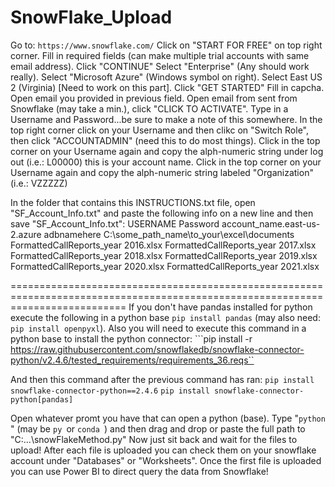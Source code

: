 # SnowFlake_Upload
Go to:
```https://www.snowflake.com/```
Click on "START FOR FREE" on top right corner.
Fill in required fields (can make multiple trial accounts with same email address).
Click "CONTINUE"
Select "Enterprise" (Any should work really).
Select "Microsoft Azure" (Windows symbol on right).
Select East US 2 (Virginia) [Need to work on this part].
Click "GET STARTED"
Fill in capcha.
Open email you provided in previous field.
Open email from sent from Snowflake (may take a min.), click "CLICK TO ACTIVATE".
Type in a Username and Password...be sure to make a note of this somewhere.
In the top right corner click on your Username and then clikc on "Switch Role", then click "ACCOUNTADMIN" (need this to do most things).
Click in the top corner on your Username again and copy the alph-numeric string under log out (i.e.: L00000) this is your account name.
Click in the top corner on your Username again and copy the alph-numeric string labeled "Organization" (i.e.: VZZZZZ)

In the folder that contains this INSTRUCTIONS.txt file, open "SF_Account_Info.txt" and paste the following info on a new line and then save "SF_Account_Info.txt":
USERNAME
Password
account_name.east-us-2.azure
adbnamehere
C:\\some_path_name\to_your\excel\documents\
FormattedCallReports_year 2016.xlsx
FormattedCallReports_year 2017.xlsx
FormattedCallReports_year 2018.xlsx
FormattedCallReports_year 2019.xlsx
FormattedCallReports_year 2020.xlsx
FormattedCallReports_year 2021.xlsx

================================================================================================================================
If you don't have pandas installed for python execute the following in a python base ```pip install pandas``` (may also need: ```pip install openpyxl```).
Also you will need to execute this command in a python base to install the python connector:
```pip install -r https://raw.githubusercontent.com/snowflakedb/snowflake-connector-python/v2.4.6/tested_requirements/requirements_36.reqs``

And then this command after the previous command has ran:
```pip install snowflake-connector-python==2.4.6```
```pip install snowflake-connector-python[pandas]```

Open whatever promt you have that can open a python (base).
Type "```python ```" (may be ```py ```or ```conda ```) and then drag and drop or paste the full path to "C:\...\snowFlakeMethod.py"
Now just sit back and wait for the files to upload!
After each file is uploaded you can check them on your snowflake account under "Databases" or "Worksheets".
Once the first file is uploaded you can use Power BI to direct query the data from Snowflake!
